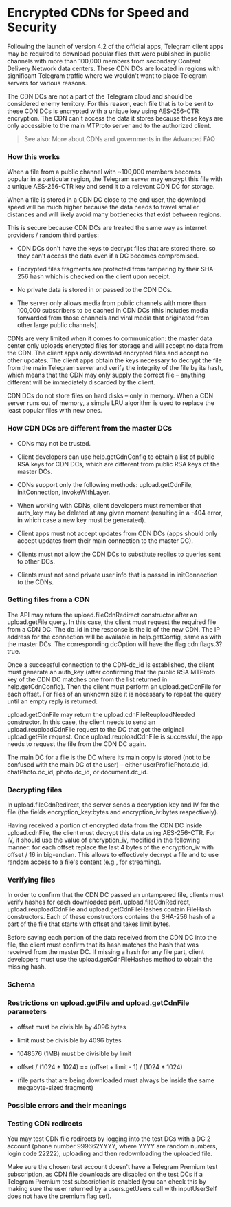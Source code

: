 # Encrypted CDNs for Speed and Security

Following the launch of version 4.2 of the official apps, Telegram client apps may be required to download popular files that were published in public channels with more than 100,000 members from secondary Content Delivery Network data centers. These CDN DCs are located in regions with significant Telegram traffic where we wouldn't want to place Telegram servers for various reasons.

The CDN DCs are not a part of the Telegram cloud and should be considered enemy territory. For this reason, each file that is to be sent to these CDN DCs is encrypted with a unique key using AES-256-CTR encryption. The CDN can't access the data it stores because these keys are only accessible to the main MTProto server and to the authorized client.

> See also: More about CDNs and governments in the Advanced FAQ

### How this works

When a file from a public channel with ~100,000 members becomes popular in a particular region, the Telegram server may encrypt this file with a unique AES-256-CTR key and send it to a relevant CDN DC for storage.

When a file is stored in a CDN DC close to the end user, the download speed will be much higher because the data needs to travel smaller distances and will likely avoid many bottlenecks that exist between regions.

This is secure because CDN DCs are treated the same way as internet providers / random third parties:

- CDN DCs don't have the keys to decrypt files that are stored there, so they can't access the data even if a DC becomes compromised.

- Encrypted files fragments are protected from tampering by their SHA-256 hash which is checked on the client upon receipt.

- No private data is stored in or passed to the CDN DCs.

- The server only allows media from public channels with more than 100,000 subscribers to be cached in CDN DCs (this includes media forwarded from those channels and viral media that originated from other large public channels).

CDNs are very limited when it comes to communication: the master data center only uploads encrypted files for storage and will accept no data from the CDN. The client apps only download encrypted files and accept no other updates. The client apps obtain the keys necessary to decrypt the file from the main Telegram server and verify the integrity of the file by its hash, which means that the CDN may only supply the correct file – anything different will be immediately discarded by the client.

CDN DCs do not store files on hard disks – only in memory. When a CDN server runs out of memory, a simple LRU algorithm is used to replace the least popular files with new ones.

### How CDN DCs are different from the master DCs

- CDNs may not be trusted.

- Client developers can use help.getCdnConfig to obtain a list of public RSA keys for CDN DCs, which are different from public RSA keys of the master DCs.

- CDNs support only the following methods: upload.getCdnFile, initConnection, invokeWithLayer.

- When working with CDNs, client developers must remember that auth_key may be deleted at any given moment (resulting in a -404 error, in which case a new key must be generated).

- Client apps must not accept updates from CDN DCs (apps should only accept updates from their main connection to the master DC).

- Clients must not allow the CDN DCs to substitute replies to queries sent to other DCs.

- Clients must not send private user info that is passed in initConnection to the CDNs.

### Getting files from a CDN

The API may return the upload.fileCdnRedirect constructor after an upload.getFile query. In this case, the client must request the required file from a CDN DC. The dc_id in the response is the id of the new CDN. The IP address for the connection will be available in help.getConfig, same as with the master DCs. The corresponding dcOption will have the flag cdn:flags.3?true.

Once a successful connection to the CDN-dc_id is established, the client must generate an auth_key (after confirming that the public RSA MTProto key of the CDN DC matches one from the list returned in help.getCdnConfig). Then the client must perform an upload.getCdnFile for each offset. For files of an unknown size it is necessary to repeat the query until an empty reply is returned.

upload.getCdnFile may return the upload.cdnFileReuploadNeeded constructor. In this case, the client needs to send an upload.reuploadCdnFile request to the DC that got the original upload.getFile request. Once upload.reuploadCdnFile is successful, the app needs to request the file from the CDN DC again.

The main DC for a file is the DC where its main copy is stored (not to be confused with the main DC of the user) – either userProfilePhoto.dc_id, chatPhoto.dc_id, photo.dc_id, or document.dc_id.

### Decrypting files

In upload.fileCdnRedirect, the server sends a decryption key and IV for the file (the fields encryption_key:bytes and encryption_iv:bytes respectively).

Having received a portion of encrypted data from the CDN DC inside upload.cdnFile, the client must decrypt this data using AES-256-CTR. For IV, it should use the value of encryption_iv, modified in the following manner: for each offset replace the last 4 bytes of the encryption_iv with offset / 16 in big-endian. This allows to effectively decrypt a file and to use random access to a file's content (e.g., for streaming).

### Verifying files

In order to confirm that the CDN DC passed an untampered file, clients must verify hashes for each downloaded part. upload.fileCdnRedirect, upload.reuploadCdnFile and upload.getCdnFileHashes contain FileHash constructors. Each of these constructors contains the SHA-256 hash of a part of the file that starts with offset and takes limit bytes.

Before saving each portion of the data received from the CDN DC into the file, the client must confirm that its hash matches the hash that was received from the master DC. If missing a hash for any file part, client developers must use the upload.getCdnFileHashes method to obtain the missing hash.

### Schema

### Restrictions on upload.getFile and upload.getCdnFile parameters

- offset must be divisible by 4096 bytes

- limit must be divisible by 4096 bytes

- 1048576 (1MB) must be divisible by limit

- offset / (1024 * 1024) == (offset + limit - 1) / (1024 * 1024)

- (file parts that are being downloaded must always be inside the same megabyte-sized fragment)

### Possible errors and their meanings

### Testing CDN redirects

You may test CDN file redirects by logging into the test DCs with a DC 2 account (phone number 999662YYYY, where YYYY are random numbers, login code 22222), uploading and then redownloading the uploaded file.

Make sure the chosen test account doesn't have a Telegram Premium test subscription, as CDN file downloads are disabled on the test DCs if a Telegram Premium test subscription is enabled (you can check this by making sure the user returned by a users.getUsers call with inputUserSelf does not have the premium flag set).

